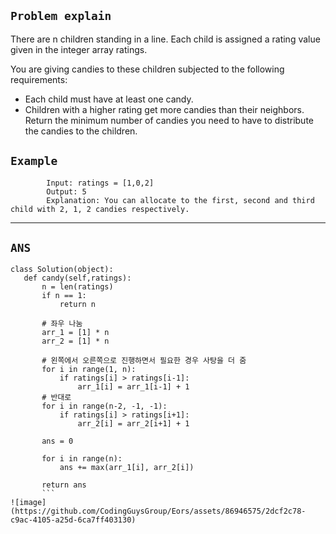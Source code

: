 ## `Problem explain`

There are n children standing in a line. Each child is assigned a rating value given in the integer array ratings.

You are giving candies to these children subjected to the following requirements:

- Each child must have at least one candy.
- Children with a higher rating get more candies than their neighbors.
Return the minimum number of candies you need to have to distribute the candies to the children.

## `Example`
            Input: ratings = [1,0,2]
            Output: 5
            Explanation: You can allocate to the first, second and third child with 2, 1, 2 candies respectively.
            
            
            
 ---
 
 ##  `ANS`
 ```python3
 class Solution(object):
    def candy(self,ratings):
        n = len(ratings)
        if n == 1:
            return n

        # 좌우 나눔  
        arr_1 = [1] * n
        arr_2 = [1] * n

        # 왼쪽에서 오른쪽으로 진행하면서 필요한 경우 사탕을 더 줌
        for i in range(1, n):
            if ratings[i] > ratings[i-1]:
                arr_1[i] = arr_1[i-1] + 1
        # 반대로 
        for i in range(n-2, -1, -1):
            if ratings[i] > ratings[i+1]:
                arr_2[i] = arr_2[i+1] + 1

        ans = 0

        for i in range(n):
            ans += max(arr_1[i], arr_2[i])

        return ans
        ```
 ![image](https://github.com/CodingGuysGroup/Eors/assets/86946575/2dcf2c78-c9ac-4105-a25d-6ca7ff403130)

 

